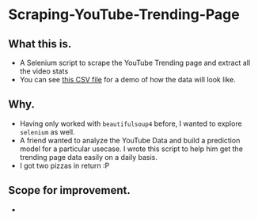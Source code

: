# Scraping-YouTube-Trending-Page

## What this is.
- A Selenium script to scrape the YouTube Trending page and extract all the video stats
- You can see [this CSV file](https://github.com/aditsawant/Scraping-YouTube-Trending-Page/blob/master/Trending_Page_Data.csv) for a demo of how the data will look like.

## Why.
- Having only worked with ```beautifulsoup4``` before, I wanted to explore ```selenium``` as well.
- A friend wanted to analyze the YouTube Data and build a prediction model for a particular usecase. I wrote this script to help him get the trending page data easily on a daily basis.
- I got two pizzas in return :P

## Scope for improvement.
- 
